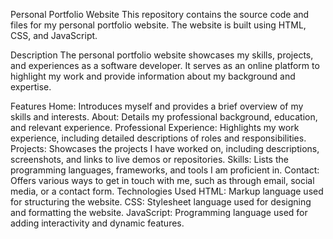 Personal Portfolio Website
This repository contains the source code and files for my personal portfolio website. The website is built using HTML, CSS, and JavaScript.

Description
The personal portfolio website showcases my skills, projects, and experiences as a software developer. It serves as an online platform to highlight my work and provide information about my background and expertise.

Features
Home: Introduces myself and provides a brief overview of my skills and interests.
About: Details my professional background, education, and relevant experience.
Professional Experience: Highlights my work experience, including detailed descriptions of roles and responsibilities.
Projects: Showcases the projects I have worked on, including descriptions, screenshots, and links to live demos or repositories.
Skills: Lists the programming languages, frameworks, and tools I am proficient in.
Contact: Offers various ways to get in touch with me, such as through email, social media, or a contact form.
Technologies Used
HTML: Markup language used for structuring the website.
CSS: Stylesheet language used for designing and formatting the website.
JavaScript: Programming language used for adding interactivity and dynamic features.
